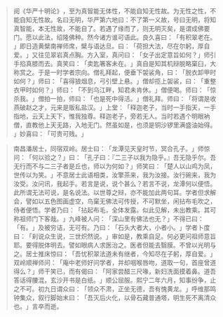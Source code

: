 > 阅《华严十明论》​，至为真智能无体性，不能自知无性故。为无性之性，不能自知无性故。名曰无明，华严第六地曰：不了第一义故，号曰无明，将知真智能，本无性故，不能自了。若遇了缘而了，则无明灭矣，是谓成佛要门。愿以此法，绍隆佛种。然今诸方谁可语此。良久喜曰：​「有积翠老在。​」即日造黄檗南禅师席，檗与语达旦。曰：​「荷担大法，尽在尔躬，厚自爱。​」又往见翠岩真点胸。方入室，真问曰：​「女子出定意旨如何？​」师引手掐真膝而去。真笑曰：​「卖匙箸客未在。​」真自是知其机辩脱略窠臼，大称赏之。于是一时学者宗向。僧礼拜起，便垂下袈裟角，曰：​「脱衣卸甲时如何？​」师曰：​「喜得狼烟息，弓引壁上悬。​」僧却揽上袈裟，曰：​「重整衣甲时如何？​」师曰：​「不到乌江畔，知君未肯休。​」僧便喝。师曰：​「惊杀我。​」僧拍一拍，师曰：​「也是死中得活。​」僧礼拜。师曰：​「将谓是收燕破赵之才，元来是贩私盐汉。​」上堂：​「释迦老子，当时一手指天，一手指地，云天上天下，惟我独尊。释迦老子，旁若无人。当时若遇个明眼衲僧，直教他上天无路，入地无门。然虽如是，也须是铜沙锣里满盛油始得。​」妙喜曰：​「可贵可贱。​」

> 南昌潘居士，同宿双岭。居士曰：​「龙潭见天皇时节，冥合孔子。​」师惊问：​「何以验之？​」曰：​「孔子曰：『二三子以我为隐乎。』吾无隐乎尔。吾无行而不与二三子者是丘也，师以为何如？​」师笑曰：​「楚人以山鸡为凤，世传以为笑。​」不意居士此语相类，汝擎茶来，我为汝接。汝行碗来，我为汝受。汝问讯，我起手。若言是说，说个甚么？若言不说，龙潭何以便悟。此所谓无法可说，是名说法。以世尊之辩，亦不能加此两句耳。学者但求解会，譬如以五色图画虚空，鸟窠无佛法可传授，不可默坐，闲拈布毛吹之，侍者便悟。学者乃曰：​「拈起布毛，全体发露。似此见解，未出教乘。其可称祖师门下客哉。​」九峰被人问：​「深山里有佛法也无？​」不得已曰：​「有。​」及被穷诘，无可有。乃曰：​「石头大者大，小者小。​」学者卜度曰：​「刹说众生说，三世炽然说。​」审如是，教乘自足。何必更问祖师意旨耶。要得脱体明去。譬如眼病人求医治之。医者但能去翳膜。不曾以光明与之。居士推床惊曰：​「吾忧积翠法道未有继者，今知尽在子躬，厚自爱。​」双岭顺禅师问：​「庵中老师好问学者，并却咽喉唇吻，道取一句，首座曾道得么？​」师干笑已，而有偈曰：​「阿家尝醋三尺喙，新妇洗面摸着鼻。道吾答话得腰混，玄沙开书是白纸。​」顺公屈服。熙宁二年六月，知事纷争，止之不可。初九日谓众曰：​「领众不肃，正坐无德，吾有愧黄龙。​」呼维那鸣钟集众，叙行脚始末曰：​「吾灭后火化，以骨石藏普通塔，明生死不离清众也。​」言卒而逝。


